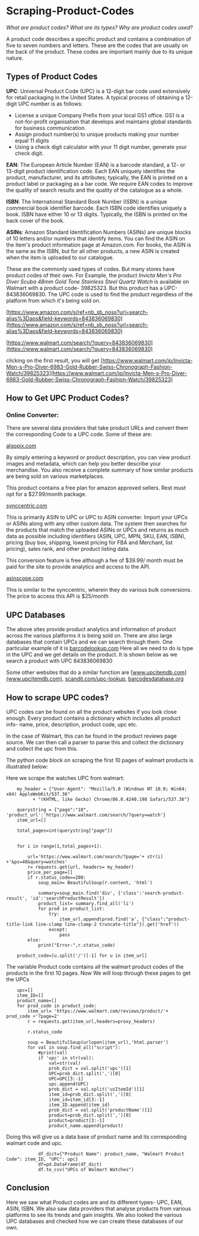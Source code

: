 # Scraping-Product-Codes
*What are product codes? What are its types? Why are product codes used?*

A product code describes a specific product and contains a combination of five to seven numbers and letters. These are the codes that are usually on the back of the product. These codes are important mainly due to its unique nature.

## Types of Product Codes

**UPC**:
Universal Product Code (UPC) is a 12-digit bar code used extensively for retail packaging in the United States.
A typical process of obtaining a 12-digit UPC number is as follows:
- License a unique Company Prefix from your local GS1 office. GS1 is a not-for-profit organisation that develops and maintains global standards for business communication.
- Assign product number(s) to unique products making your number equal 11 digits
- Using a check digit calculator with your 11 digit number, generate your check digit.

**EAN**:
The European Article Number (EAN) is a barcode standard, a 12- or 13-digit product identification code. Each EAN uniquely identifies the product, manufacturer, and its attributes;
typically, the EAN is printed on a product label or packaging as a bar code. We require EAN codes to improve the quality of search results and the quality of the catalogue as a
whole.

**ISBN**:
The International Standard Book Number (ISBN) is a unique commercial book identifier barcode. Each ISBN code identifies uniquely a book. ISBN have either 10 or 13 digits.
Typically, the ISBN is printed on the back cover of the book.

**ASINs**:
Amazon Standard Identification Numbers (ASINs) are unique blocks of 10 letters and/or numbers that identify items. You can find the ASIN on the item's product information page at
Amazon.com. For books, the ASIN is the same as the ISBN, but for all other products, a new ASIN is created when the item is uploaded to our catalogue.



These are the commonly used types of codes. But many stores have product codes of their own. For Example, the product *Invicta Men's Pro Diver Scuba 48mm Gold Tone Stainless Steel
Quartz Watch* is available on Walmart with a product code- 39825323. But this product has a UPC-843836069830. The UPC code is used to find the product regardless of the platform 
from which it's being sold on.

[https://www.amazon.com/s/ref=nb_sb_noss?url=search-alias%3Daps&field-keywords=843836069830](https://www.amazon.com/s/ref=nb_sb_noss?url=search-alias%3Daps&field-keywords=843836069830)

[https://www.walmart.com/search/?query=843836069830](https://www.walmart.com/search/?query=843836069830)

clicking on the first result, you will get [https://www.walmart.com/ip/Invicta-Men-s-Pro-Diver-6983-Gold-Rubber-Swiss-Chronograph-Fashion-Watch/39825323](https://www.walmart.com/ip/Invicta-Men-s-Pro-Diver-6983-Gold-Rubber-Swiss-Chronograph-Fashion-Watch/39825323)



## How to Get UPC Product Codes?

### Online Converter:
There are several data providers that take product URLs and convert them the corresponding Code to a UPC code. Some of these are:


[algopix.com](algopix.com)

By simply entering a keyword or product description, you can view product images and metadata, which can help you better describe your merchandise. You also receive a complete
summary of how similar products are being sold on various marketplaces.

This product contains a free plan for amazon approved sellers. Rest must opt for a $27.99/month package.

[synccentric.com](synccentric.com)

This is primarily ASIN to UPC or UPC to ASIN converter. Import your UPCs or ASINs along with any other custom data. The system then searches for the products that match the
uploaded ASINs or UPCs and returns as much data as possible including identifiers (ASIN, UPC, MPN, SKU, EAN, ISBN), pricing (buy box, shipping, lowest pricing for FBA and
Merchant, list pricing), sales rank, and other product listing data.

This conversion feature is free although a fee of $39.99/ month must be paid for the site to provide analytics and access to the API.

[asinscope.com](asinscope.com)

This is similar to the synccentric, wherein they do various bulk conversions. The price to access this API is $25/month

## UPC Databases

The above sites provide product analytics and information of product across the various platforms it is being sold on.
There are also large databases that contain UPCs and we can search through them. One particular example of it is [barcodelookup.com](barcodelookup.com)
Here all we need to do is type in the UPC and we get details on the product. It is shown below as we search a product with UPC 843836069830

Some other websites that do a similar function are [www.upcitemdb.com](www.upcitemdb.com), [scandit.com/upc-lookup](scandit.com/upc-lookup), [barcodesdatabase.org](barcodesdatabase.org)


## How to scrape UPC codes?

UPC codes can be found on all the product websites if you look close enough. Every product contains a dictionary which includes all product info- name, price, description,
product code, upc etc.

In the case of Walmart, this can be found in the product reviews page source. We can then call a parser to parse this and collect the dictionary and collect the upc from this.

The python code block on scraping the first 10 pages of walmart products is illustrated below:

Here we scrape the watches UPC from walmart:

        my_header = {"User-Agent": "Mozilla/5.0 (Windows NT 10.0; Win64; x64) AppleWebKit/537.36"
              + "(KHTML, like Gecko) Chrome/86.0.4240.198 Safari/537.36"}

        querystring = {"page":"10", 'product_url':'https://www.walmart.com/search/?query=watch'}
        item_url=[]

        total_pages=int(querystring["page"])


        for i in range(1,total_pages+1):
    
            url='https://www.walmart.com/search/?page='+ str(i) +'&ps=48&query=watches'
            r= requests.get(url, headers= my_header)
            price_per_page=[]
            if r.status_code==200:
                soup_main= BeautifulSoup(r.content, 'html')
                
                summary=soup_main.find('div', {'class':'search-product-result', 'id':'searchProductResult'})
                product_list= summary.find_all('li')
                for prod in product_list:
                    try:
                        item_url.append(prod.find('a', {"class":"product-title-link line-clamp line-clamp-2 truncate-title"}).get('href'))
                    except:
                        pass
            else:
                print("Error-",r.status_code)

        product_code=[u.split('/')[-1] for u in item_url]
    
The variable Product code contains all the walmart product codes of the products in the first 10 pages. Now We will loop through these pages to get the UPCs

        upc=[]
        item_ID=[]
        product_name=[]
        for prod_code in product_code:
            item_url= 'https://www.walmart.com/reviews/product/'+ prod_code +'?page=2'
            r = requests.get(item_url,headers=proxy_headers)

            r.status_code

            soup = BeautifulSoup(urlopen(item_url),'html.parser')
            for val in soup.find_all("script"):
                #print(val)
                if 'upc' in str(val):
                    val=str(val)
                    prob_dict = val.split('upc')[1]
                    UPC=prob_dict.split(',')[0]
                    UPC=UPC[3:-1]
                    upc.append(UPC)
                    prob_dict = val.split('usItemId')[1]
                    item_id=prob_dict.split(',')[0]
                    item_id=item_id[3:-1]
                    item_ID.append(item_id)
                    prob_dict = val.split('productName')[1]
                    product=prob_dict.split(',')[0]
                    product=product[3:-1]
                    product_name.append(product)

Doing this will give us a data base of product name and its corresponding walmart code and upc.

                df_dict={"Product Name": product_name, "Walmart Product Code": item_ID, "UPC": upc}
                df=pd.DataFrame(df_dict)
                df.to_csv("UPCs of Walmart Watches")
                
                
## Conclusion

Here we saw what Product codes are and its different types- UPC, EAN, ASIN, ISBN. We also saw data providers that analyse products from various platforms to see its trends and
gain insights. We also looked the various UPC databases and checked how we can create these databases of our own. 
